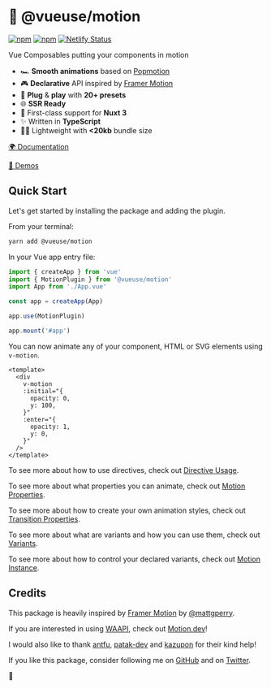 # 🤹 @vueuse/motion

[![npm](https://img.shields.io/npm/v/@vueuse/motion.svg)](https://www.npmjs.com/package/@vueuse/motion)
[![npm](https://img.shields.io/npm/dm/@vueuse/motion.svg)](https://npm-stat.com/charts.html?package=@vueuse/motion)
[![Netlify Status](https://api.netlify.com/api/v1/badges/ab1db459-8420-4bc6-9fac-2bc247fa2385/deploy-status)](https://app.netlify.com/sites/vueuse-motion/deploys)

Vue Composables putting your components in motion

- 🏎 **Smooth animations** based on [Popmotion](https://popmotion.io/)
- 🎮 **Declarative** API inspired by [Framer Motion](https://www.framer.com/motion/)
- 🚀 **Plug** & **play** with **20+ presets**
- 🌐 **SSR Ready**
- 🚚 First-class support for **Nuxt 3**
- ✨ Written in **TypeScript**
- 🏋️‍♀️ Lightweight with **<20kb** bundle size

[🌍 Documentation](https://motion.vueuse.org)

[👀 Demos](https://vueuse-motion-demo.netlify.app)

## Quick Start

Let's get started by installing the package and adding the plugin.

From your terminal:

```bash
yarn add @vueuse/motion
```

In your Vue app entry file:

```javascript
import { createApp } from 'vue'
import { MotionPlugin } from '@vueuse/motion'
import App from './App.vue'

const app = createApp(App)

app.use(MotionPlugin)

app.mount('#app')
```

You can now animate any of your component, HTML or SVG elements using `v-motion`.

```vue
<template>
  <div
    v-motion
    :initial="{
      opacity: 0,
      y: 100,
    }"
    :enter="{
      opacity: 1,
      y: 0,
    }"
  />
</template>
```

To see more about how to use directives, check out [Directive Usage](https://motion.vueuse.org/features/directive-usage).

To see more about what properties you can animate, check out [Motion Properties](https://motion.vueuse.org/features/motion-properties).

To see more about how to create your own animation styles, check out [Transition Properties](https://motion.vueuse.org/features/transition-properties).

To see more about what are variants and how you can use them, check out [Variants](https://motion.vueuse.org/features/variants).

To see more about how to control your declared variants, check out [Motion Instance](https://motion.vueuse.org/features/motion-instance).

## Credits

This package is heavily inspired by [Framer Motion](https://www.framer.com/motion/) by [@mattgperry](https://twitter.com/mattgperry).

If you are interested in using [WAAPI](https://developer.mozilla.org/fr/docs/Web/API/Web_Animations_API), check out [Motion.dev](https://motion.dev/)!

I would also like to thank [antfu](https://github.com/antfu), [patak-dev](https://github.com/patak-dev) and [kazupon](https://github.com/kazupon) for their kind help!

If you like this package, consider following me on [GitHub](https://github.com/Tahul) and on [Twitter](https://twitter.com/yaeeelglx).

👋
